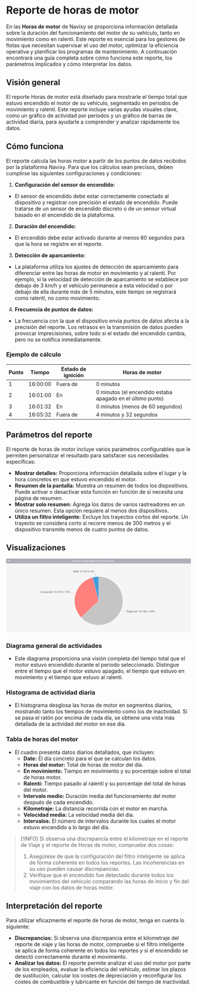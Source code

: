 # Reporte de horas de motor

En las **Horas de motor** de Navixy se proporciona información detallada sobre la duración del funcionamiento del motor de su vehículo, tanto en movimiento como en ralentí. Este reporte es esencial para los gestores de flotas que necesitan supervisar el uso del motor, optimizar la eficiencia operativa y planificar los programas de mantenimiento. A continuación encontrará una guía completa sobre cómo funciona este reporte, los parámetros implicados y cómo interpretar los datos.

## Visión general

El reporte Horas de motor está diseñado para mostrarle el tiempo total que estuvo encendido el motor de su vehículo, segmentado en periodos de movimiento y ralentí. Este reporte incluye varias ayudas visuales clave, como un gráfico de actividad por periodos y un gráfico de barras de actividad diaria, para ayudarle a comprender y analizar rápidamente los datos.

## Cómo funciona

El reporte calcula las horas motor a partir de los puntos de datos recibidos por la plataforma Navixy. Para que los cálculos sean precisos, deben cumplirse las siguientes configuraciones y condiciones:

1. **Configuración del sensor de encendido:**

* El sensor de encendido debe estar correctamente conectado al dispositivo y registrar con precisión el estado de encendido. Puede tratarse de un sensor de encendido discreto o de un sensor virtual basado en el encendido de la plataforma.

2. **Duración del encendido:**

* El encendido debe estar activado durante al menos 60 segundos para que la hora se registre en el reporte.

3. **Detección de aparcamiento:**

* La plataforma utiliza los ajustes de detección de aparcamiento para diferenciar entre las horas de motor en movimiento y al ralentí. Por ejemplo, si la velocidad de detección de aparcamiento se establece por debajo de 3 km/h y el vehículo permanece a esta velocidad o por debajo de ella durante más de 5 minutos, este tiempo se registrará como ralentí, no como movimiento.

4. **Frecuencia de puntos de datos:**

* La frecuencia con la que el dispositivo envía puntos de datos afecta a la precisión del reporte. Los retrasos en la transmisión de datos pueden provocar imprecisiones, sobre todo si el estado del encendido cambia, pero no se notifica inmediatamente.

### Ejemplo de cálculo

| Punto | Tiempo   | Estado de ignición | Horas de motor                                             |
| ----- | -------- | ------------------ | ---------------------------------------------------------- |
| 1     | 16:00:00 | Fuera de           | 0 minutos                                                  |
| 2     | 16:01:00 | En                 | 0 minutos (el encendido estaba apagado en el último punto) |
| 3     | 16:01:32 | En                 | 0 minutos (menos de 60 segundos)                           |
| 4     | 16:05:32 | Fuera de           | 4 minutos y 32 segundos                                    |

## Parámetros del reporte

El reporte de horas de motor incluye varios parámetros configurables que le permiten personalizar el resultado para satisfacer sus necesidades específicas:

* **Mostrar detalles:** Proporciona información detallada sobre el lugar y la hora concretos en que estuvo encendido el motor.
* **Resumen de la pantalla:** Muestra un resumen de todos los dispositivos. Puede activar o desactivar esta función en función de si necesita una página de resumen.
* **Mostrar solo resumen:** Agrega los datos de varios rastreadores en un único resumen. Esta opción requiere al menos dos dispositivos.
* **Utiliza un filtro inteligente:** Excluye los trayectos cortos del reporte. Un trayecto se considera corto si recorre menos de 300 metros y el dispositivo transmite menos de cuatro puntos de datos.

## Visualizaciones

![image-20240815-010415.png](../../../gua-del-usuario/reportes/detalles-especficos-del-reporte/attachments/image-20240815-010415.png)

### Diagrama general de actividades

* Este diagrama proporciona una visión completa del tiempo total que el motor estuvo encendido durante el periodo seleccionado. Distingue entre el tiempo que el motor estuvo apagado, el tiempo que estuvo en movimiento y el tiempo que estuvo al ralentí.

### Histograma de actividad diaria

* El histograma desglosa las horas de motor en segmentos diarios, mostrando tanto los tiempos de movimiento como los de inactividad. Si se pasa el ratón por encima de cada día, se obtiene una vista más detallada de la actividad del motor en ese día.

### Tabla de horas del motor

* El cuadro presenta datos diarios detallados, que incluyen:
  * **Date:** El día concreto para el que se calculan los datos.
  * **Horas del motor:** Total de horas de motor del día.
  * **En movimiento:** Tiempo en movimiento y su porcentaje sobre el total de horas motor.
  * **Ralentí:** Tiempo pasado al ralentí y su porcentaje del total de horas del motor.
  * **Intervalo medio:** Duración media del funcionamiento del motor después de cada encendido.
  * **Kilometraje:** La distancia recorrida con el motor en marcha.
  * **Velocidad media:** La velocidad media del día.
  * **Intervalos:** El número de intervalos durante los cuales el motor estuvo encendido a lo largo del día.

> \[!INFO] Si observa una discrepancia entre el kilometraje en el reporte de Viaje y el reporte de Horas de motor, compruebe dos cosas:
>
> 1. Asegúrese de que la configuración del filtro inteligente se aplica de forma coherente en todos los reportes. Las incoherencias en su uso pueden causar discrepancias.
> 2. Verifique que el encendido fue detectado durante todos los movimientos del vehículo comparando las horas de inicio y fin del viaje con los datos de horas motor.

## Interpretación del reporte

Para utilizar eficazmente el reporte de horas de motor, tenga en cuenta lo siguiente:

* **Discrepancias:** Si observa una discrepancia entre el kilometraje del reporte de viaje y las horas de motor, compruebe si el filtro inteligente se aplica de forma coherente en todos los reportes y si el encendido se detectó correctamente durante el movimiento.
* **Analizar los datos:** El reporte permite analizar el uso del motor por parte de los empleados, evaluar la eficiencia del vehículo, estimar los plazos de sustitución, calcular los costes de depreciación y reconfigurar los costes de combustible y lubricante en función del tiempo de inactividad.
